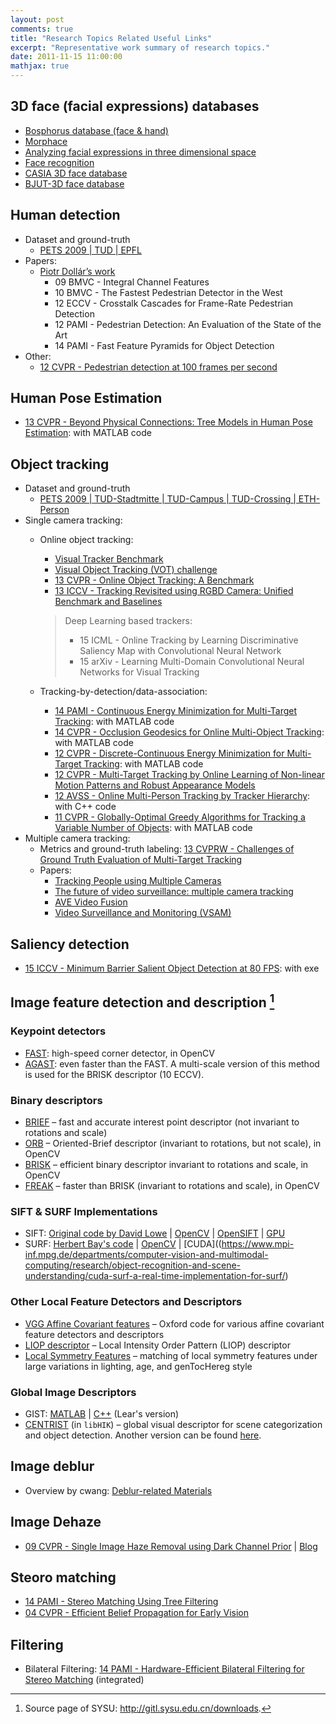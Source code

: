 ```yaml
---
layout: post
comments: true
title: "Research Topics Related Useful Links"
excerpt: "Representative work summary of research topics."
date: 2011-11-15 11:00:00
mathjax: true
---
```


<!-- add TOC here -->
<div id="genTocHere"></div>

## 3D face (facial expressions) databases
- [Bosphorus database (face & hand)](http://bosphorus.ee.boun.edu.tr/)
- [Morphace](http://faces.cs.unibas.ch/bfm/main.php)
- [Analyzing facial expressions in three dimensional space](http://www.cs.binghamton.edu/~lijun/Research/3DFE/3DFE_Analysis.html)
- [Face recognition](http://www.frav.es/research/facerecognition/)
- [CASIA 3D face database](http://www.cbsr.ia.ac.cn/english/3DFace%20Databases.asp)
- [BJUT-3D face database](http://www.bjut.edu.cn/sci/multimedia/mul-lab/3dface/face_database.htm)

## Human detection
- Dataset and ground-truth
	- [PETS 2009 | TUD | EPFL](http://www.milanton.de/data.html)
- Papers:
    - [Piotr Dollár’s work](http://vision.ucsd.edu/~pdollar/research.html#ObjectDetection)
        - 09 BMVC - Integral Channel Features
        - 10 BMVC - The Fastest Pedestrian Detector in the West
        - 12 ECCV - Crosstalk Cascades for Frame-Rate Pedestrian Detection
        - 12 PAMI - Pedestrian Detection: An Evaluation of the State of the Art
        - 14 PAMI - Fast Feature Pyramids for Object Detection
- Other:
	- [12 CVPR - Pedestrian detection at 100 frames per second](http://rodrigob.github.io/)

## Human Pose Estimation
- [13 CVPR - Beyond Physical Connections: Tree Models in Human Pose Estimation](http://users.cecs.anu.edu.au/~yili/humanpose.html): with MATLAB code

## Object tracking
- Dataset and ground-truth
	- [PETS 2009 | TUD-Stadtmitte | TUD-Campus | TUD-Crossing | ETH-Person](http://www.milanton.de/data.html)
- Single camera tracking:
    - Online object tracking:
    	- [Visual Tracker Benchmark](http://cvlab.hanyang.ac.kr/tracker_benchmark/index.html)
    	- [Visual Object Tracking (VOT) challenge](http://www.votchallenge.net/)
    	- [13 CVPR - Online Object Tracking: A Benchmark](http://visual-tracking.net/)
    	- [13 ICCV - Tracking Revisited using RGBD Camera: Unified Benchmark and Baselines](http://tracking.cs.princeton.edu/eval.php)

	    > Deep Learning based trackers:
	    > - 15 ICML - Online Tracking by Learning Discriminative Saliency Map with Convolutional Neural Network
	    > - 15 arXiv - Learning Multi-Domain Convolutional Neural Networks for Visual Tracking

    - Tracking-by-detection/data-association:
        - [14 PAMI - Continuous Energy Minimization for Multi-Target Tracking](http://www.milanton.de/contracking): with MATLAB code
        - [14 CVPR - Occlusion Geodesics for Online Multi-Object Tracking](https://lrs.icg.tugraz.at/download#motog): with MATLAB code
        - [12 CVPR - Discrete-Continuous Energy Minimization for Multi-Target Tracking](http://www.milanton.de/dctracking/): with MATLAB code
        - [12 CVPR - Multi-Target Tracking by Online Learning of Non-linear Motion Patterns and Robust Appearance Models](http://iris.usc.edu/Outlines/papers/2012/yang-nevatia-cvpr-1-2012.pdf)
        - [12 AVSS - Online Multi-Person Tracking by Tracker Hierarchy](http://cs-people.bu.edu/jmzhang/tracker_hierarchy/Tracker_Hierarchy.htm): with C++ code
        - [11 CVPR - Globally-Optimal Greedy Algorithms for Tracking a Variable Number of Objects](http://people.csail.mit.edu/hpirsiav/papers/tracking_cvpr11.pdf): with MATLAB code
- Multiple camera tracking:
	- Metrics and ground-truth labeling: [13 CVPRW - Challenges of Ground Truth Evaluation of Multi-Target Tracking](http://www.milanton.de/files/cvprws2013/cvprws2013-anton.pdf)
    - Papers:
        - [Tracking People using Multiple Cameras](http://cvlab.epfl.ch/research/body/surv)
        - [The future of video surveillance: multiple camera tracking](http://synesis.ru/en/surveillance/contents/mctintro)
        - [AVE Video Fusion](http://www.sentinelave.com/ave.html)
        - [Video Surveillance and Monitoring (VSAM)](http://www.cs.cmu.edu/~vsam/OldVsamWeb/vsamhome.html)

## Saliency detection
- [15 ICCV - Minimum Barrier Salient Object Detection at 80 FPS](http://cs-people.bu.edu/jmzhang/fastmbd.html): with exe

## Image feature detection and description [^1]
### Keypoint detectors
- [FAST](http://www.edwardrosten.com/work/fast.html): high-speed corner detector, in OpenCV
- [AGAST](http://www6.in.tum.de/Main/ResearchAgast): even faster than the FAST. A multi-scale version of this method is used for the BRISK descriptor (10 ECCV).

### Binary descriptors
- [BRIEF](http://cvlab.epfl.ch/research/detect/brief) – fast and accurate interest point descriptor (not invariant to rotations and scale)
- [ORB](http://docs.opencv.org/modules/features2d/doc/feature_detection_and_description.html) – Oriented-Brief descriptor (invariant to rotations, but not scale), in OpenCV
- [BRISK](http://docs.opencv.org/modules/features2d/doc/feature_detection_and_description.html) – efficient binary descriptor invariant to rotations and scale, in OpenCV
- [FREAK](http://docs.opencv.org/modules/features2d/doc/feature_detection_and_description.html) – faster than BRISK (invariant to rotations and scale), in OpenCV

### SIFT & SURF Implementations
- SIFT: [Original code by David Lowe](http://www.cs.ubc.ca/~lowe/keypoints/) |  [OpenCV](http://docs.opencv.org/modules/nonfree/doc/feature_detection.html) | [OpenSIFT](http://robwhess.github.com/opensift/) | [GPU](http://cs.unc.edu/~ccwu/siftgpu/)
- SURF: [Herbert Bay's code](http://www.vision.ee.ethz.ch/~surf/index.html) | [OpenCV](http://docs.opencv.org/modules/nonfree/doc/feature_detection.html) | [CUDA]((https://www.mpi-inf.mpg.de/departments/computer-vision-and-multimodal-computing/research/object-recognition-and-scene-understanding/cuda-surf-a-real-time-implementation-for-surf/)

### Other Local Feature Detectors and Descriptors
- [VGG Affine Covariant features](http://www.robots.ox.ac.uk/~vgg/research/affine/) – Oxford code for various affine covariant feature detectors and descriptors
- [LIOP descriptor](http://zhwang.me/publication/liop/index.html) – Local Intensity Order Pattern (LIOP) descriptor
- [Local Symmetry Features](http://www.cs.cornell.edu/projects/symfeat/) – matching of local symmetry features under large variations in lighting, age, and genTocHereg style

### Global Image Descriptors
- GIST: [MATLAB](http://people.csail.mit.edu/torralba/code/spatialenvelope/) | [C++](http://lear.inrialpes.fr/src/lear_gist-1.2.tgz) (Lear's version)
- [CENTRIST](https://sites.google.com/site/wujx2001/home/libhik) (in `libHIK`) – global visual descriptor for scene categorization and object detection. Another version can be found [here](http://dovgalecs.com/blog/centrist-visual-descriptor-for-indoors-localization/).

## Image deblur
- Overview by cwang: [Deblur-related Materials](http://i.cs.hku.hk/~cwang/deblur/index.html)

## Image Dehaze
- [09 CVPR - Single Image Haze Removal using Dark Channel Prior](http://research.microsoft.com/en-us/um/people/kahe/cvpr09/index.html) | [Blog](http://blog.csdn.net/polly_yang/article/details/48933383)

## Steoro matching
- [14 PAMI - Stereo Matching Using Tree Filtering](http://www.cs.cityu.edu.hk/~qiyang/publications/cvpr-12/pami/)
- [04 CVPR - Eﬃcient Belief Propagation for Early Vision](http://cs.brown.edu/~pff/bp/index.html)

## Filtering
- Bilateral Filtering: [14 PAMI - Hardware-Efficient Bilateral Filtering for Stereo Matching](http://www.cs.cityu.edu.hk/~qiyang/publications/hebf/) (integrated)

[^1]: Source page of SYSU: http://gitl.sysu.edu.cn/downloads.
